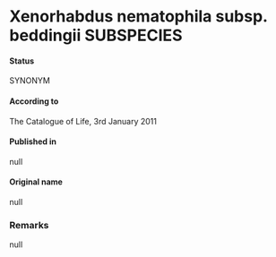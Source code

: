 # Xenorhabdus nematophila subsp. beddingii SUBSPECIES

#### Status
SYNONYM

#### According to
The Catalogue of Life, 3rd January 2011

#### Published in
null

#### Original name
null

### Remarks
null